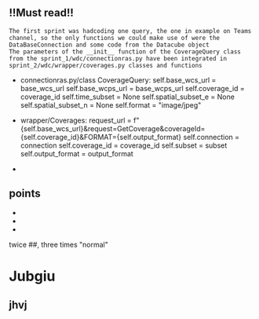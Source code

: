 ## !!Must read!!

    The first sprint was hadcoding one query, the one in example on Teams channel, so the only functions we could make use of were the DataBaseConnection and some code from the Datacube object
    The parameters of the __init__ function of the CoverageQuery class from the sprint_1/wdc/connectionras.py have been integrated in sprint_2/wdc/wrapper/coverages.py classes and functions

- connectionras.py/class CoverageQuery:
  self.base_wcs_url = base_wcs_url
  self.base_wcps_url = base_wcps_url
  self.coverage_id = coverage_id
  self.time_subset = None
  self.spatial_subset_e = None
  self.spatial_subset_n = None
  self.format = "image/jpeg"

- wrapper/Coverages:
  request_url = f"{self.base_wcs_url}&request=GetCoverage&coverageId={self.coverage_id}&FORMAT={self.output_format}
  self.connection = connection
  self.coverage_id = coverage_id
  self.subset = subset
  self.output_format = output_format

-

## points

-
-
-

twice ##, three times "normal"

# Jubgiu

## jhvj
